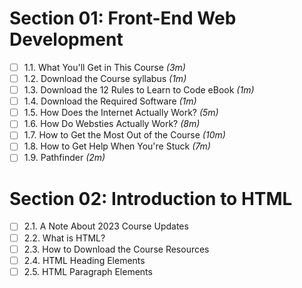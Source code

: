 # Section 01: Front-End Web Development
- [ ] 1.1. What You'll Get in This Course *(3m)*
- [ ] 1.2. Download the Course syllabus *(1m)*
- [ ] 1.3. Download the 12 Rules to Learn to Code eBook *(1m)*
- [ ] 1.4. Download the Required Software *(1m)*
- [ ] 1.5. How Does the Internet Actually Work? *(5m)*
- [ ] 1.6. How Do Websties Actually Work? *(8m)*
- [ ] 1.7. How to Get the Most Out of the Course *(10m)*
- [ ] 1.8. How to Get Help When You're Stuck *(7m)*
- [ ] 1.9. Pathfinder *(2m)*

# Section 02: Introduction to HTML
- [ ] 2.1. A Note About 2023 Course Updates
- [ ] 2.2. What is HTML?
- [ ] 2.3. How to Download the Course Resources
- [ ] 2.4. HTML Heading Elements
- [ ] 2.5. HTML Paragraph Elements
